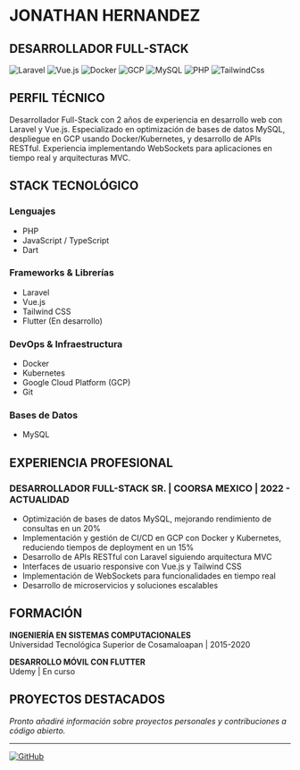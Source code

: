 # JONATHAN HERNANDEZ
## DESARROLLADOR FULL-STACK

![Laravel](https://img.shields.io/badge/Laravel-FF2D20?style=flat&logo=laravel&logoColor=white)
![Vue.js](https://img.shields.io/badge/Vue.js-4FC08D?style=flat&logo=vue.js&logoColor=white)
![Docker](https://img.shields.io/badge/Docker-2496ED?style=flat&logo=docker&logoColor=white)
![GCP](https://img.shields.io/badge/GCP-4285F4?style=flat&logo=google-cloud&logoColor=white)
![MySQL](https://img.shields.io/badge/MySQL-4479A1?style=flat&logo=mysql&logoColor=white)
![PHP](https://img.shields.io/badge/PHP-777BB4?style=flat&logo=php&logoColor=white)
![TailwindCss](https://img.shields.io/badge/TailwindCss-2496ED?style=flat&logo=tailwindcss&logoColor=white)

## PERFIL TÉCNICO
Desarrollador Full-Stack con 2 años de experiencia en desarrollo web con Laravel y Vue.js. Especializado en optimización de bases de datos MySQL, despliegue en GCP usando Docker/Kubernetes, y desarrollo de APIs RESTful. Experiencia implementando WebSockets para aplicaciones en tiempo real y arquitecturas MVC.

## STACK TECNOLÓGICO

### Lenguajes
- PHP
- JavaScript / TypeScript
- Dart

### Frameworks & Librerías
- Laravel
- Vue.js
- Tailwind CSS
- Flutter (En desarrollo)

### DevOps & Infraestructura
- Docker
- Kubernetes
- Google Cloud Platform (GCP)
- Git

### Bases de Datos
- MySQL

## EXPERIENCIA PROFESIONAL

### DESARROLLADOR FULL-STACK SR. | COORSA MEXICO | 2022 - ACTUALIDAD
- Optimización de bases de datos MySQL, mejorando rendimiento de consultas en un 20%
- Implementación y gestión de CI/CD en GCP con Docker y Kubernetes, reduciendo tiempos de deployment en un 15%
- Desarrollo de APIs RESTful con Laravel siguiendo arquitectura MVC
- Interfaces de usuario responsive con Vue.js y Tailwind CSS
- Implementación de WebSockets para funcionalidades en tiempo real
- Desarrollo de microservicios y soluciones escalables

## FORMACIÓN

**INGENIERÍA EN SISTEMAS COMPUTACIONALES**  
Universidad Tecnológica Superior de Cosamaloapan | 2015-2020

**DESARROLLO MÓVIL CON FLUTTER**  
Udemy | En curso

## PROYECTOS DESTACADOS

*Pronto añadiré información sobre proyectos personales y contribuciones a código abierto.*

---

[![GitHub](https://img.shields.io/badge/GitHub-JonathanHerSa-181717?style=flat&logo=github)](https://github.com/JonathanHerSa)
